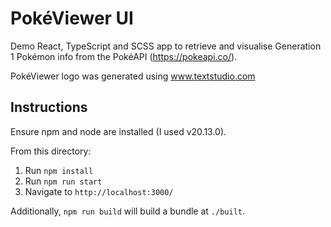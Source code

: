 # PokéViewer UI

Demo React, TypeScript and SCSS app to retrieve and visualise Generation 1 Pokémon info from the PokéAPI (https://pokeapi.co/).

PokéViewer logo was generated using www.textstudio.com

## Instructions

Ensure npm and node are installed (I used v20.13.0).

From this directory:

1. Run `npm install`
2. Run `npm run start`
3. Navigate to `http://localhost:3000/`

Additionally, `npm run build` will build a bundle at `./built`.
